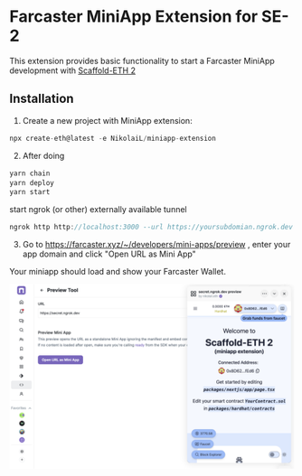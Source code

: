 # Farcaster MiniApp Extension for SE-2

This extension provides basic functionality to start a Farcaster MiniApp development with [Scaffold-ETH 2](https://scaffoldeth.io)


## Installation

1. Create a new project with MiniApp extension:

```typescript
npx create-eth@latest -e NikolaiL/miniapp-extension
```


2. After doing 

```typescript
yarn chain
yarn deploy
yarn start
```

start ngrok (or other) externally available tunnel

```typescript
ngrok http http://localhost:3000 --url https://yoursubdomian.ngrok.dev
```

3. Go to https://farcaster.xyz/~/developers/mini-apps/preview , enter your app domain and click "Open URL as Mini App"


Your miniapp should load and show your Farcaster Wallet.

![MiniApp Screenshot](images/MiniAppScreenshot.png)
